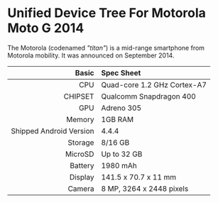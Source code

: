 Unified Device Tree For Motorola Moto G 2014
============================================

The Motorola (codenamed _"titan"_) is a mid-range smartphone from Motorola mobility.
It was announced on September 2014.

Basic   | Spec Sheet
-------:|:-------------------------
CPU     | Quad-core 1.2 GHz Cortex-A7
CHIPSET | Qualcomm Snapdragon 400
GPU     | Adreno 305
Memory  | 1GB RAM
Shipped Android Version | 4.4.4
Storage | 8/16 GB
MicroSD | Up to 32 GB
Battery | 1980 mAh
Display | 141.5 x 70.7 x 11 mm
Camera  | 8 MP, 3264 х 2448 pixels
